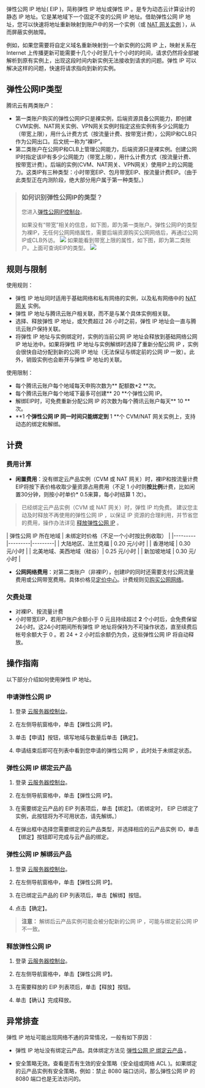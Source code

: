 弹性公网 IP 地址( EIP )，简称弹性 IP 地址或弹性 IP 。是专为动态云计算设计的静态 IP 地址。它是某地域下一个固定不变的公网 IP 地址。借助弹性公网 IP 地址，您可以快速将地址重新映射到账户中的另一个实例（或  [NAT 网关实例](/doc/product/215/%E7%BD%91%E5%85%B3#2.-nat.E7.BD.91.E5.85.B3) ），从而屏蔽实例故障。

例如，如果您需要将自定义域名重新映射到一个新实例的公网 IP 上，映射关系在 Internet 上传播更新可能需要十几个小时至几十个小时的时间，请求仍然将全部被解析到原有实例上，出现这段时间内新实例无法接收到请求的问题。弹性 IP 可以解决这样的问题，快速将请求指向到新的实例。

## 弹性公网IP类型
腾讯云有两类账户：

- 第一类账户购买的弹性公网IP只是裸实例，后端资源具备公网能力，即创建CVM实例、NAT网关实例、VPN网关实例时指定这些实例有多少公网能力（带宽上限），用什么计费方式（按流量计费、按带宽计费），公网IP和CLB只作为公网出口。后文统一称为“裸IP”。
- 第二类账户在公网IP和CLB上管理公网能力，后端资源只是裸实例。创建公网IP时指定该IP有多少公网能力（带宽上限），用什么计费方式（按流量计费、按带宽计费）。后端的实例(CVM、NAT网关、VPN网关）使用IP上的公网能力。这类IP有三种类型：小时带宽EIP、包月带宽EIP、按流量计费EIP。（由于此类型正在内测阶段，绝大部分用户属于第一种类型。）

>### 如何识别弹性公网IP的类型？
>
>您进入[弹性公网IP控制台](https://console.cloud.tencent.com/cvm/eip)。
>
>如果没有“带宽”相关的信息，如下图，即为第一类账户。弹性公网IP的类型为裸IP，无任何公网网络属性，需要后端资源购买公网网络后，再通过公网IP或CLB外访。
>![](http://imglink-1251740579.coscd.myqcloud.com/IP%E7%B1%BB%E5%9E%8B.png?sign=6qJuMsX+LUDu3+Ia9ftmc0xmIzphPTEyNTE3NDA1Nzkmaz1BS0lEZTlTY1lGaXZ4bE1pdHBoMklJNGJ1eXBWeUNEMUx1NzUmZT0xNTE1NjM4MjkxJnQ9MTUxMzA0NjI5MSZyPTE3MDE0OTc3MjcmZj0vSVAlRTclQjElQkIlRTUlOUUlOEIucG5nJmI9aW1nbGluaw==)
>如果能看到带宽上限的属性，如下图，即为第二类账户。上面可查询EIP的类型。
>![](http://imglink-1251740579.coscd.myqcloud.com/IP%E7%B1%BB%E5%9E%8B2.png?sign=+9+1zxULm1O6Ce7bd7rddJpOJ1NhPTEyNTE3NDA1Nzkmaz1BS0lEZTlTY1lGaXZ4bE1pdHBoMklJNGJ1eXBWeUNEMUx1NzUmZT0xNTE1NjM4MjkxJnQ9MTUxMzA0NjI5MSZyPTIwNzYwNTkyMTEmZj0vSVAlRTclQjElQkIlRTUlOUUlOEIyLnBuZyZiPWltZ2xpbms=)

## 规则与限制
使用规则：
 - 弹性 IP 地址同时适用于基础网络和私有网络的实例，以及私有网络中的 [NAT 网关](/doc/product/215/4975) 实例。
 - 弹性 IP 地址与腾讯云账户相关联，而不是与某个具体实例相关联。
 - 选择、释放弹性 IP 地址，或欠费超过 26 小时之前，弹性 IP 地址会一直与腾讯云账户保持关联。
 - 将弹性 IP 地址与实例绑定时，实例的当前公网 IP 地址会释放到基础网络公网 IP 地址池中。如果将弹性 IP 地址与实例解绑时选择了重新分配公网 IP ，实例会很快自动分配到新的公网 IP 地址（无法保证与绑定前的公网 IP 一致）。此外，销毁实例也会断开与弹性 IP 地址的关联。
 
使用限制：
 - 每个腾讯云账户每个地域每天申购次数为** 配额数\*2 **次。
 - 每个腾讯云账户每个地域下最多可创建** 20 **个弹性公网 IP。
 - 解绑EIP时，可免费重新分配公网 IP 的次数为每个腾讯云账户每天** 10 **次。
 - **1 **个弹性公网 IP 同一时间只能绑定到** 1 **个 CVM/NAT 网关实例上，支持动态的绑定和解绑。 


## 计费
### 费用计算

 - **闲置费用**：没有绑定云产品实例（CVM 或 NAT 网关）时，裸IP和按流量计费EIP将按下表价格收取少量资源占用费用（不足 1 小时则**按比例**计费，比如闲置30分钟，则按小时单价\* 0.5来算，每小时结算 1 次）。

> 已经绑定云产品实例（CVM 或 NAT 网关）时，弹性 IP 均免费。
建议您主动及时释放不再使用的弹性公网 IP ，以保证 IP 资源的合理利用，并节省您的费用，操作办法详见 [释放弹性公网 IP](#jump) 。

| 弹性公网 IP 所在地域 | 未绑定时价格（不足一个小时按比例收取） |
|---------|---------|---------|
| 大陆地区、法兰克福  | 0.20 元/小时 | 
| 香港地域 | 0.30 元/小时 | 
| 北美地域、美西地域（硅谷）| 0.25 元/小时 | 
| 新加坡地域 | 0.30 元/小时 | 

- **公网网络费用**：对第二类账户（非裸IP），创建IP的同时还需要支付公网流量费用或公网带宽费用。具体价格见[定价中心](https://buy.cloud.tencent.com/price/cvm#tab0-list2 )。计费规则见[购买公网网络](https://cloud.tencent.com/document/product/213/10579 )。

### 欠费处理
 - 对裸IP、按流量计费
 - 小时带宽EIP，若用户账户余额小于 0 元且持续超过 **2** 个小时后，会免费保留24小时。这24小时期间所有弹性 IP 地址将保持为不可操作状态，直至续费后帐号余额大于 0 。若 24 + 2 小时后余额仍为负，这些弹性公网 IP 将自动释放。


## 操作指南
以下部分介绍如何使用弹性 IP 地址。

### 申请弹性公网 IP 

 1. 登录 [云服务器控制台](https://console.cloud.tencent.com/cvm)。
	
 2. 在左侧导航窗格中，单击【弹性公网 IP】。

 3. 单击【申请】按钮，填写地域与数量后单击【确定】。

 4. 申请结束后即可在列表中看到您申请的弹性公网 IP ，此时处于未绑定状态。

<span id = "jump2">  </span>
### 弹性公网 IP 绑定云产品

 1. 登录 [云服务器控制台](https://console.cloud.tencent.com/cvm)。

 2. 在左侧导航窗格中，单击【弹性公网 IP】。

 3. 在需要绑定云产品的 EIP 列表项后，单击【绑定】。（若绑定时， EIP 已绑定了实例，此按钮将为不可用状态，请先解绑。）
	
 4. 在弹出框中选择您需要绑定的云产品类型，并选择相应的云产品实例 ID，单击【绑定】按钮即可完成与云产品的绑定。

### 弹性公网 IP 解绑云产品

 1. 登录 [云服务器控制台](https://console.cloud.tencent.com/cvm)。

 2. 在左侧导航窗格中，单击【弹性公网 IP】。

 3. 在已绑定云产品的 EIP 列表项后，单击【解绑】按钮。

 4. 点击【确定】。
 
>**注意：**
>解绑后云产品实例可能会被分配新的公网 IP ，可能与绑定前公网 IP 不一致。

<span id = "jump">  </span>
### 释放弹性公网 IP
 1. 登录 [云服务器控制台](https://console.cloud.tencent.com/cvm)。

 2. 在左侧导航窗格中，单击【弹性公网 IP】。

 3. 在需要释放的 EIP 列表项后，单击【释放】按钮。

 4. 单击【确认】完成释放。

## 异常排查
弹性 IP 地址可能出现网络不通的异常情况，一般有如下原因： 

- 弹性 IP 地址没有绑定云产品。具体绑定方法见 [弹性公网 IP 绑定云产品](#jump2) 。

- 安全策略无效。查看是否有生效的安全策略（安全组或网络 ACL )。如果绑定的云产品实例有安全策略，例如：禁止 8080 端口访问，那么弹性公网 IP 的 8080 端口也是无法访问的。

